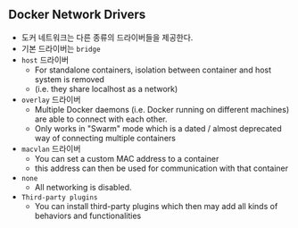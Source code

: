 ## Docker Network Drivers

* 도커 네트워크는 다른 종류의 드라이버들을 제공한다.
* 기본 드라이버는 `bridge`
* `host` 드라이버
    * For standalone containers, isolation between container and host system is removed 
    * (i.e. they share localhost as a network)
* `overlay` 드라이버
    * Multiple Docker daemons (i.e. Docker running on different machines) are able to connect with each other. 
    * Only works in "Swarm" mode which is a dated / almost deprecated way of connecting multiple containers
* `macvlan` 드라이버
    * You can set a custom MAC address to a container 
    * this address can then be used for communication with that container
* `none`
    * All networking is disabled.
* `Third-party plugins`
    * You can install third-party plugins which then may add all kinds of behaviors and functionalities